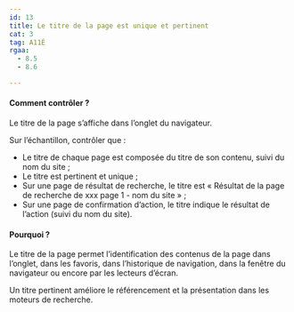 ```yaml
---
id: 13
title: Le titre de la page est unique et pertinent 
cat: 3
tag: A11É
rgaa:
  - 8.5
  - 8.6

---
```


#### Comment contrôler ?

Le titre de la page s’affiche dans l’onglet du navigateur.

Sur l’échantillon, contrôler que :
* Le titre de chaque page est composée du titre de son contenu, suivi du nom du site ;
* Le titre est pertinent et unique ;
* Sur une page de résultat de recherche, le titre est « Résultat de la page de recherche de xxx page 1 - nom du site » ;
* Sur une page de confirmation d’action, le titre indique le résultat de l’action (suivi du nom du site).

#### Pourquoi ?

Le titre de la page permet l’identification des contenus de la page dans l’onglet, dans les favoris,  dans l’historique de navigation, dans la fenêtre du navigateur ou encore par les lecteurs d’écran. 

Un titre pertinent améliore le référencement et la présentation dans les moteurs de recherche.